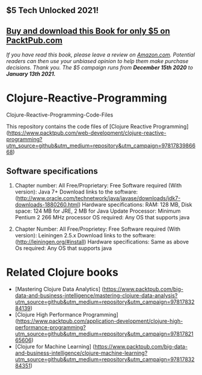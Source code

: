 ## $5 Tech Unlocked 2021!
[Buy and download this Book for only $5 on PacktPub.com](https://www.packtpub.com/product/clojure-reactive-programming/9781783986668)
-----
*If you have read this book, please leave a review on [Amazon.com](https://www.amazon.com/gp/product/1783986662).     Potential readers can then use your unbiased opinion to help them make purchase decisions. Thank you. The $5 campaign         runs from __December 15th 2020__ to __January 13th 2021.__*

# Clojure-Reactive-Programming
Clojure-Reactive-Programming-Code-Files

This repository contains the code files of [Clojure Reactive Programming] (https://www.packtpub.com/web-development/clojure-reactive-programming?utm_source=github&utm_medium=repository&utm_campaign=9781783986668)

## Software specifications
1) Chapter number: All
   Free/Proprietary: Free
   Software required (With version): Java 7+
   Download links to the software: (http://www.oracle.com/technetwork/java/javase/downloads/jdk7-downloads-1880260.html)
   Hardware specifications: RAM: 128 MB,
                            Disk space: 124 MB for JRE, 2 MB for Java Update
                            Processor: Minimum Pentium 2 266 MHz processor
   OS required: Any OS that supports java

2) Chapter Number: All
   Free/Proprietey: Free
   Software required (With version): Leiningen 2.5.x
   Download links to the software: (http://leiningen.org/#install)
   Hardware specifications: Same as above
   Os required: Any OS that supports java
   
# Related Clojure books
* [Mastering Clojure Data Analytics] (https://www.packtpub.com/big-data-and-business-intelligence/mastering-clojure-data-analysis?utm_source=github&utm_medium=repository&utm_campaign=9781783284139)
* [Clojure High Performance Programming] (https://www.packtpub.com/application-development/clojure-high-performance-programming?utm_source=github&utm_medium=repository&utm_campaign=9781782165606)
* [Clojure for Machine Learning] (https://www.packtpub.com/big-data-and-business-intelligence/clojure-machine-learning?utm_source=github&utm_medium=repository&utm_campaign=9781783284351)
